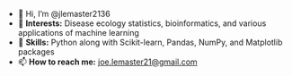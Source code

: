 - 👋 Hi, I’m @jlemaster2136
- 👀 **Interests:** Disease ecology statistics, bioinformatics, and various applications of machine learning
- 🌱 **Skills:** Python along with Scikit-learn, Pandas, NumPy, and Matplotlib packages
- 📫 **How to reach me:** joe.lemaster21@gmail.com 


<!---
jlemaster2136/jlemaster2136 is a ✨ special ✨ repository because its `README.md` (this file) appears on your GitHub profile.
You can click the Preview link to take a look at your changes.
--->
